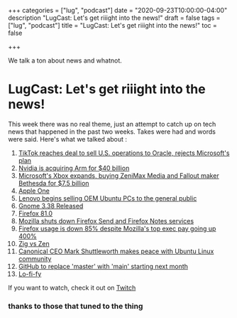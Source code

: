+++
categories = ["lug", "podcast"]
date = "2020-09-23T10:00:00-04:00"
description "LugCast: Let's get riiight into the news!"
draft = false
tags = ["lug", "podcast"]
title = "LugCast: Let's get riiight into the news!"
toc = false

+++

We talk a ton about news and whatnot. 

<!--more-->

# LugCast: Let's get riiight into the news!

This week there was no real theme, just an attempt to catch up on tech news that happened in the past two weeks. Takes were had and words were said. Here's what we talked about :

1. [TikTok reaches deal to sell U.S. operations to Oracle, rejects Microsoft's plan](https://www.nbcnews.com/tech/tech-news/tiktok-reaches-deal-oracle-n1238454)
2. [Nvidia is acquiring Arm for $40 billion](https://www.theverge.com/2020/9/13/21435507/nvidia-acquiring-arm-40-billion-chips-ai-deal)
3. [Microsoft's Xbox expands, buying ZeniMax Media and Fallout maker Bethesda for $7.5 billion](https://www.cnet.com/news/microsofts-xbox-expands-buying-zenimax-media-and-fallout-maker-bethesda-for-7-5-billion/)
4. [Apple One](https://arstechnica.com/gadgets/2020/09/introducing-apple-one-apples-subscription-bundle-answer-to-amazon-prime/)
5. [Lenovo begins selling OEM Ubuntu PCs to the general public](https://arstechnica.com/gadgets/2020/09/lenovo-launches-new-oem-linux-thinkpad-and-thinkstation-pcs/)
6. [Gnome 3.38 Released](https://www.gnome.org/news/2020/09/gnome-3-38-released/)
7. [Firefox 81.0](https://www.mozilla.org/en-US/firefox/81.0/releasenotes/)
8. [Mozilla shuts down Firefox Send and Firefox Notes services](https://www.zdnet.com/article/mozilla-shuts-down-firefox-send-and-firefox-notes-services/)
9. [Firefox usage is down 85% despite Mozilla's top exec pay going up 400%](http://calpaterson.com/mozilla.html)
10. [Zig vs Zen](https://ziglang.org/news/statement-regarding-zen-programming-language.html)
11. [Canonical CEO Mark Shuttleworth makes peace with Ubuntu Linux community](https://www.zdnet.com/article/canonical-ceo-mark-shuttleworth-makes-peace-with-ubuntu-linux-community/)
12. [GitHub to replace 'master' with 'main' starting next month](https://www.zdnet.com/article/github-to-replace-master-with-main-starting-next-month/)
13. [Lo-fi-fy](https://devpost.com/software/lo-fi-fy)

If you want to watch, check it out on [Twitch](https://www.twitch.tv/videos/750210738)

### thanks to those that tuned to the thing
